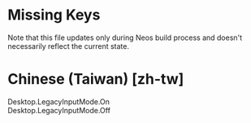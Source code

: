 # Missing Keys
Note that this file updates only during Neos build process and doesn't necessarily reflect the current state.

# Chinese (Taiwan) [zh-tw]
Desktop.LegacyInputMode.On  
Desktop.LegacyInputMode.Off  

